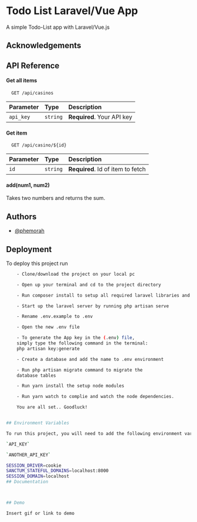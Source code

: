 
# Todo List Laravel/Vue App

A simple Todo-List app with Laravel/Vue.js


## Acknowledgements
## API Reference

#### Get all items

```http
  GET /api/casinos
```

| Parameter | Type     | Description                |
| :-------- | :------- | :------------------------- |
| `api_key` | `string` | **Required**. Your API key |

#### Get item

```http
  GET /api/casino/${id}
```

| Parameter | Type     | Description                       |
| :-------- | :------- | :-------------------------------- |
| `id`      | `string` | **Required**. Id of item to fetch |

#### add(num1, num2)

Takes two numbers and returns the sum.


## Authors

- [@phemorah](https://www.github.com/phemorah)


## Deployment

To deploy this project run

```bash
    - Clone/download the project on your local pc

    - Open up your terminal and cd to the project directory

    - Run composer install to setup all required laravel libraries and packages

    - Start up the laravel server by running php artisan serve

    - Rename .env.example to .env

    - Open the new .env file

    - To generate the App key in the (.env) file,
    simply type the following command in the terminal:
    php artisan key:generate

    - Create a database and add the name to .env environment

    - Run php artisan migrate command to migrate the
    database tables

    - Run yarn install the setup node modules

    - Run yarn watch to complie and watch the node dependencies.

    You are all set.. Goodluck!


## Environment Variables

To run this project, you will need to add the following environment variables to your .env file

`API_KEY`

`ANOTHER_API_KEY`

SESSION_DRIVER=cookie
SANCTUM_STATEFUL_DOMAINS=localhost:8000
SESSION_DOMAIN=localhost
## Documentation



## Demo

Insert gif or link to demo

